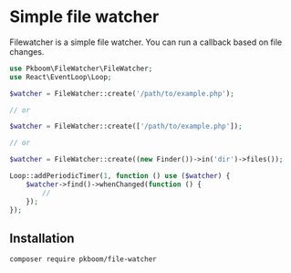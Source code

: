 # Simple file watcher

Filewatcher is a simple file watcher. You can run a callback based on file changes.

```php
use Pkboom\FileWatcher\FileWatcher;
use React\EventLoop\Loop;

$watcher = FileWatcher::create('/path/to/example.php');

// or

$watcher = FileWatcher::create(['/path/to/example.php']);

// or

$watcher = FileWatcher::create((new Finder())->in('dir')->files());

Loop::addPeriodicTimer(1, function () use ($watcher) {
    $watcher->find()->whenChanged(function () {
        //
    });
});
```

## Installation

```bash
composer require pkboom/file-watcher
```
